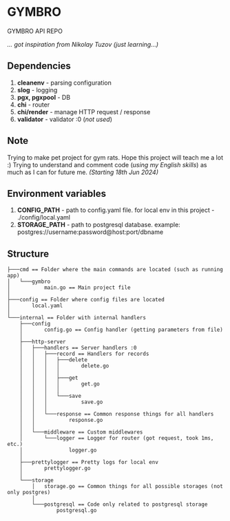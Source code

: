 # GYMBRO
GYMBRO API REPO

*... got inspiration from Nikolay Tuzov (just learning...)*

## Dependencies
1) **cleanenv** - parsing configuration
2) **slog** - logging
3) **pgx, pgxpool** - DB
4) **chi** - router
5) **chi/render** - manage HTTP request / response
6) **validator** - validator :0 (*not used*)

## Note
Trying to make pet project for gym rats. Hope this project will teach me a lot :) Trying to understand and comment code (*using my English skills*) as much as I can for future me. *(Starting 18th Jun 2024)*

## Environment variables
1) **CONFIG_PATH** - path to config.yaml file. for local env in this project - ./config/local.yaml
2) **STORAGE_PATH** - path to postgresql database. example: postgres://username:password@host:port/dbname

## Structure
```
├───cmd == Folder where the main commands are located (such as running app)
│   └───gymbro
│           main.go == Main project file
│
├───config == Folder where config files are located
│       local.yaml
│
└───internal == Folder with internal handlers 
    ├───config
    │       config.go == Config handler (getting parameters from file)
    │
    ├───http-server
    │   ├───handlers == Server handlers :0
    │   │   ├───record == Handlers for records
    │   │   │   ├───delete
    │   │   │   │       delete.go
    │   │   │   │
    │   │   │   ├───get
    │   │   │   │       get.go
    │   │   │   │
    │   │   │   └───save
    │   │   │           save.go
    │   │   │
    │   │   └───response == Common response things for all handlers
    │   │           response.go
    │   │
    │   └───middleware == Custom middlewares
    │       └───logger == Logger for router (got request, took 1ms, etc.)
    │               logger.go
    │
    ├───prettylogger == Pretty logs for local env
    │       prettylogger.go
    │
    └───storage
        │   storage.go == Common things for all possible storages (not only postgres)
        │
        └───postgresql == Code only related to postgresql storage
                postgresql.go

```
